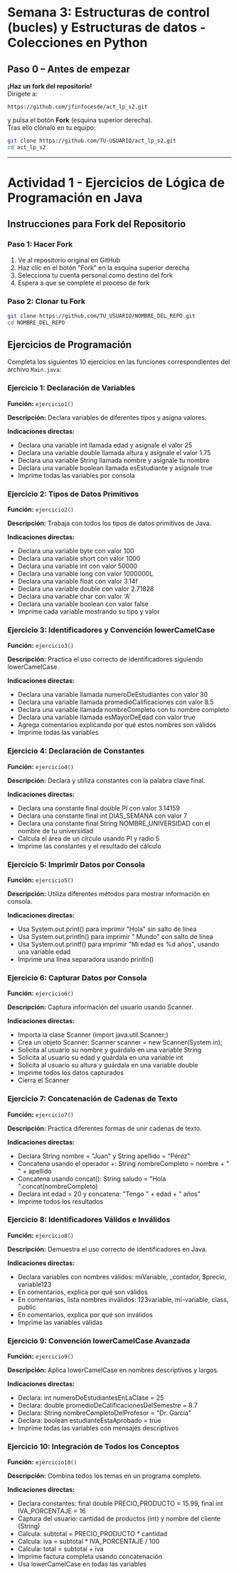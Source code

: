 # Semana 3: Estructuras de control (bucles) y Estructuras de datos - Colecciones en Python

## Paso 0 – Antes de empezar  
**¡Haz un fork del repositorio!**  
Dirígete a:  
```
https://github.com/jfinfocesde/act_lp_s2.git
```  
y pulsa el botón **Fork** (esquina superior derecha).  
Tras ello clónalo en tu equipo:

```bash
git clone https://github.com/TU-USUARIO/act_lp_s2.git
cd act_lp_s2
```

---
# Actividad 1 - Ejercicios de Lógica de Programación en Java

## Instrucciones para Fork del Repositorio

### Paso 1: Hacer Fork
1. Ve al repositorio original en GitHub
2. Haz clic en el botón "Fork" en la esquina superior derecha
3. Selecciona tu cuenta personal como destino del fork
4. Espera a que se complete el proceso de fork

### Paso 2: Clonar tu Fork
```bash
git clone https://github.com/TU_USUARIO/NOMBRE_DEL_REPO.git
cd NOMBRE_DEL_REPO
```

## Ejercicios de Programación

Completa los siguientes 10 ejercicios en las funciones correspondientes del archivo `Main.java`:

### Ejercicio 1: Declaración de Variables
**Función:** `ejercicio1()`

**Descripción:** Declara variables de diferentes tipos y asigna valores.

**Indicaciones directas:**
- Declara una variable int llamada edad y asígnale el valor 25
- Declara una variable double llamada altura y asígnale el valor 1.75
- Declara una variable String llamada nombre y asígnale tu nombre
- Declara una variable boolean llamada esEstudiante y asígnale true
- Imprime todas las variables por consola

### Ejercicio 2: Tipos de Datos Primitivos
**Función:** `ejercicio2()`

**Descripción:** Trabaja con todos los tipos de datos primitivos de Java.

**Indicaciones directas:**
- Declara una variable byte con valor 100
- Declara una variable short con valor 1000
- Declara una variable int con valor 50000
- Declara una variable long con valor 1000000L
- Declara una variable float con valor 3.14f
- Declara una variable double con valor 2.71828
- Declara una variable char con valor 'A'
- Declara una variable boolean con valor false
- Imprime cada variable mostrando su tipo y valor

### Ejercicio 3: Identificadores y Convención lowerCamelCase
**Función:** `ejercicio3()`

**Descripción:** Practica el uso correcto de identificadores siguiendo lowerCamelCase.

**Indicaciones directas:**
- Declara una variable llamada numeroDeEstudiantes con valor 30
- Declara una variable llamada promedioCalificaciones con valor 8.5
- Declara una variable llamada nombreCompleto con tu nombre completo
- Declara una variable llamada esMayorDeEdad con valor true
- Agrega comentarios explicando por qué estos nombres son válidos
- Imprime todas las variables

### Ejercicio 4: Declaración de Constantes
**Función:** `ejercicio4()`

**Descripción:** Declara y utiliza constantes con la palabra clave final.

**Indicaciones directas:**
- Declara una constante final double PI con valor 3.14159
- Declara una constante final int DIAS_SEMANA con valor 7
- Declara una constante final String NOMBRE_UNIVERSIDAD con el nombre de tu universidad
- Calcula el área de un círculo usando PI y radio 5
- Imprime las constantes y el resultado del cálculo

### Ejercicio 5: Imprimir Datos por Consola
**Función:** `ejercicio5()`

**Descripción:** Utiliza diferentes métodos para mostrar información en consola.

**Indicaciones directas:**
- Usa System.out.print() para imprimir "Hola" sin salto de línea
- Usa System.out.println() para imprimir " Mundo" con salto de línea
- Usa System.out.printf() para imprimir "Mi edad es %d años", usando una variable edad
- Imprime una línea separadora usando println()

### Ejercicio 6: Capturar Datos por Consola
**Función:** `ejercicio6()`

**Descripción:** Captura información del usuario usando Scanner.

**Indicaciones directas:**
- Importa la clase Scanner (import java.util.Scanner;)
- Crea un objeto Scanner: Scanner scanner = new Scanner(System.in);
- Solicita al usuario su nombre y guárdalo en una variable String
- Solicita al usuario su edad y guárdala en una variable int
- Solicita al usuario su altura y guárdala en una variable double
- Imprime todos los datos capturados
- Cierra el Scanner

### Ejercicio 7: Concatenación de Cadenas de Texto
**Función:** `ejercicio7()`

**Descripción:** Practica diferentes formas de unir cadenas de texto.

**Indicaciones directas:**
- Declara String nombre = "Juan" y String apellido = "Pérez"
- Concatena usando el operador +: String nombreCompleto = nombre + " " + apellido
- Concatena usando concat(): String saludo = "Hola ".concat(nombreCompleto)
- Declara int edad = 20 y concatena: "Tengo " + edad + " años"
- Imprime todos los resultados

### Ejercicio 8: Identificadores Válidos e Inválidos
**Función:** `ejercicio8()`

**Descripción:** Demuestra el uso correcto de identificadores en Java.

**Indicaciones directas:**
- Declara variables con nombres válidos: miVariable, _contador, $precio, variable123
- En comentarios, explica por qué son válidos
- En comentarios, lista nombres inválidos: 123variable, mi-variable, class, public
- En comentarios, explica por qué son inválidos
- Imprime las variables válidas

### Ejercicio 9: Convención lowerCamelCase Avanzada
**Función:** `ejercicio9()`

**Descripción:** Aplica lowerCamelCase en nombres descriptivos y largos.

**Indicaciones directas:**
- Declara: int numeroDeEstudiantesEnLaClase = 25
- Declara: double promedioDeCalificacionesDelSemestre = 8.7
- Declara: String nombreCompletoDelProfesor = "Dr. García"
- Declara: boolean estudianteEstaAprobado = true
- Imprime todas las variables con mensajes descriptivos

### Ejercicio 10: Integración de Todos los Conceptos
**Función:** `ejercicio10()`

**Descripción:** Combina todos los temas en un programa completo.

**Indicaciones directas:**
- Declara constantes: final double PRECIO_PRODUCTO = 15.99, final int IVA_PORCENTAJE = 16
- Captura del usuario: cantidad de productos (int) y nombre del cliente (String)
- Calcula: subtotal = PRECIO_PRODUCTO * cantidad
- Calcula: iva = subtotal * IVA_PORCENTAJE / 100
- Calcula: total = subtotal + iva
- Imprime factura completa usando concatenación
- Usa lowerCamelCase en todas las variables

